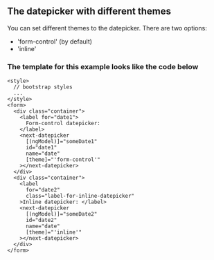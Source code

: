 ## The datepicker with different themes

You can set different themes to the datepicker.
There are two options:

- 'form-control' (by default)
- 'inline'

### The template for this example looks like the code below

```
<style>
  // bootstrap styles
  ...
</style>
<form>
  <div class="container">
    <label for="date1">
      Form-control datepicker:
    </label>
    <next-datepicker
      [(ngModel)]="someDate1"
      id="date1"
      name="date"
      [theme]="'form-control'"
    ></next-datepicker>
  </div>
  <div class="container">
    <label
      for="date2"
      class="label-for-inline-datepicker"
    >Inline datepicker: </label>
    <next-datepicker
      [(ngModel)]="someDate2"
      id="date2"
      name="date"
      [theme]="'inline'"
    ></next-datepicker>
  </div>
</form>
```
